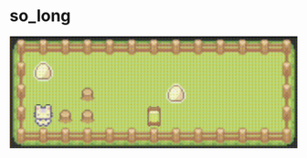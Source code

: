 # so_long
![Demo GIF](https://github.com/L-PDufour/so_long/blob/ca05c2460a774f2471263edae82bcb176ca6ce7d/version2.gif)
